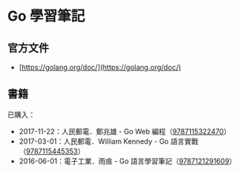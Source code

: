 # Go 學習筆記

## 官方文件

* [https://golang.org/doc/](https://golang.org/doc/)

## 書籍

已購入：

* 2017-11-22：人民郵電．鄭兆雄 - Go Web 編程（[9787115322470](https://book.douban.com/subject/27204133/)）
* 2017-03-01：人民郵電．William Kennedy - Go 語言實戰（[9787115445353](https://book.douban.com/subject/27015617/)）
* 2016-06-01：電子工業．雨痕 - Go 語言學習筆記（[9787121291609](https://book.douban.com/subject/26832468/)）



